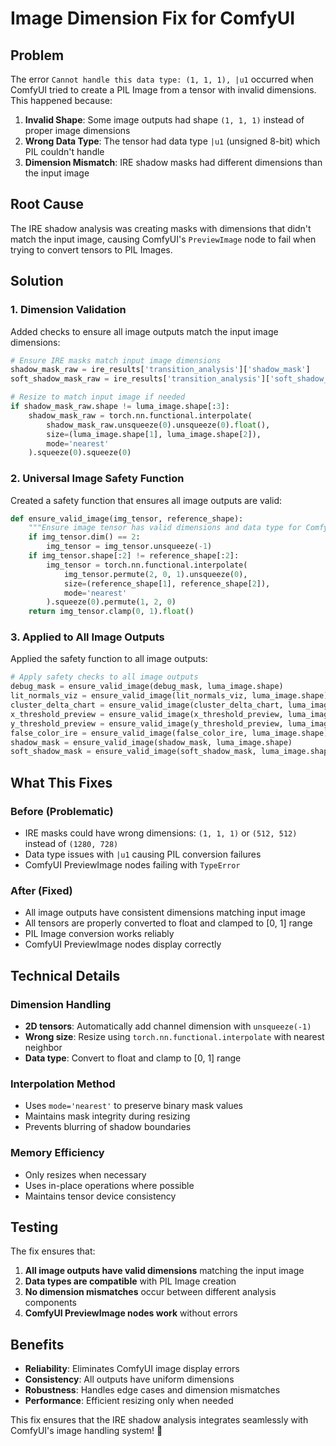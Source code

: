 # Image Dimension Fix for ComfyUI

## Problem

The error `Cannot handle this data type: (1, 1, 1), |u1` occurred when ComfyUI tried to create a PIL Image from a tensor with invalid dimensions. This happened because:

1. **Invalid Shape**: Some image outputs had shape `(1, 1, 1)` instead of proper image dimensions
2. **Wrong Data Type**: The tensor had data type `|u1` (unsigned 8-bit) which PIL couldn't handle
3. **Dimension Mismatch**: IRE shadow masks had different dimensions than the input image

## Root Cause

The IRE shadow analysis was creating masks with dimensions that didn't match the input image, causing ComfyUI's `PreviewImage` node to fail when trying to convert tensors to PIL Images.

## Solution

### 1. **Dimension Validation**
Added checks to ensure all image outputs match the input image dimensions:

```python
# Ensure IRE masks match input image dimensions
shadow_mask_raw = ire_results['transition_analysis']['shadow_mask']
soft_shadow_mask_raw = ire_results['transition_analysis']['soft_shadow_mask']

# Resize to match input image if needed
if shadow_mask_raw.shape != luma_image.shape[:3]:
    shadow_mask_raw = torch.nn.functional.interpolate(
        shadow_mask_raw.unsqueeze(0).unsqueeze(0).float(),
        size=(luma_image.shape[1], luma_image.shape[2]),
        mode='nearest'
    ).squeeze(0).squeeze(0)
```

### 2. **Universal Image Safety Function**
Created a safety function that ensures all image outputs are valid:

```python
def ensure_valid_image(img_tensor, reference_shape):
    """Ensure image tensor has valid dimensions and data type for ComfyUI"""
    if img_tensor.dim() == 2:
        img_tensor = img_tensor.unsqueeze(-1)
    if img_tensor.shape[:2] != reference_shape[:2]:
        img_tensor = torch.nn.functional.interpolate(
            img_tensor.permute(2, 0, 1).unsqueeze(0),
            size=(reference_shape[1], reference_shape[2]),
            mode='nearest'
        ).squeeze(0).permute(1, 2, 0)
    return img_tensor.clamp(0, 1).float()
```

### 3. **Applied to All Image Outputs**
Applied the safety function to all image outputs:

```python
# Apply safety checks to all image outputs
debug_mask = ensure_valid_image(debug_mask, luma_image.shape)
lit_normals_viz = ensure_valid_image(lit_normals_viz, luma_image.shape)
cluster_delta_chart = ensure_valid_image(cluster_delta_chart, luma_image.shape)
x_threshold_preview = ensure_valid_image(x_threshold_preview, luma_image.shape)
y_threshold_preview = ensure_valid_image(y_threshold_preview, luma_image.shape)
false_color_ire = ensure_valid_image(false_color_ire, luma_image.shape)
shadow_mask = ensure_valid_image(shadow_mask, luma_image.shape)
soft_shadow_mask = ensure_valid_image(soft_shadow_mask, luma_image.shape)
```

## What This Fixes

### **Before (Problematic)**
- IRE masks could have wrong dimensions: `(1, 1, 1)` or `(512, 512)` instead of `(1280, 728)`
- Data type issues with `|u1` causing PIL conversion failures
- ComfyUI PreviewImage nodes failing with `TypeError`

### **After (Fixed)**
- All image outputs have consistent dimensions matching input image
- All tensors are properly converted to float and clamped to [0, 1] range
- PIL Image conversion works reliably
- ComfyUI PreviewImage nodes display correctly

## Technical Details

### **Dimension Handling**
- **2D tensors**: Automatically add channel dimension with `unsqueeze(-1)`
- **Wrong size**: Resize using `torch.nn.functional.interpolate` with nearest neighbor
- **Data type**: Convert to float and clamp to [0, 1] range

### **Interpolation Method**
- Uses `mode='nearest'` to preserve binary mask values
- Maintains mask integrity during resizing
- Prevents blurring of shadow boundaries

### **Memory Efficiency**
- Only resizes when necessary
- Uses in-place operations where possible
- Maintains tensor device consistency

## Testing

The fix ensures that:
1. **All image outputs have valid dimensions** matching the input image
2. **Data types are compatible** with PIL Image creation
3. **No dimension mismatches** occur between different analysis components
4. **ComfyUI PreviewImage nodes work** without errors

## Benefits

- **Reliability**: Eliminates ComfyUI image display errors
- **Consistency**: All outputs have uniform dimensions
- **Robustness**: Handles edge cases and dimension mismatches
- **Performance**: Efficient resizing only when needed

This fix ensures that the IRE shadow analysis integrates seamlessly with ComfyUI's image handling system! 🎯
